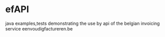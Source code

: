 # efAPI
java examples,tests demonstrating the use by api of the belgian invoicing service eenvoudigfactureren.be
